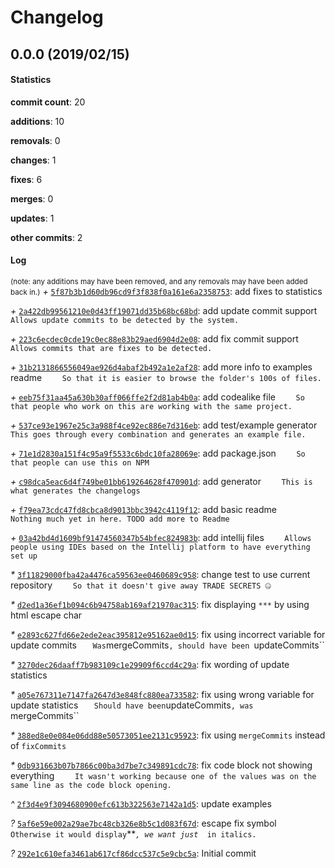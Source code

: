 # Changelog
## 0.0.0 (2019/02/15)
#### Statistics
**commit count**: 20

**additions**: 10

**removals**: 0

**changes**: 1

**fixes**: 6

**merges**: 0

**updates**: 1

**other commits**: 2

#### Log
<small>(note: any additions may have been removed, and any removals may have been added back in.)</small>
*+* [`5f87b3b1d60db96cd9f3f838f0a161e6a2358753`](commit/5f87b3b1d60db96cd9f3f838f0a161e6a2358753?refName=refs/heads/master): add fixes to statistics

*+* [`2a422db99561210e0d43ff19071dd35b68bc68bd`](commit/2a422db99561210e0d43ff19071dd35b68bc68bd?refName=refs/heads/master): add update commit support
`    Allows update commits to be detected by the system.`

*+* [`223c6ecdec0cde19c0ec88e83b29aed6904d2e08`](commit/223c6ecdec0cde19c0ec88e83b29aed6904d2e08?refName=refs/heads/master): add fix commit support
`    Allows commits that are fixes to be detected.`

*+* [`31b2131866556049ae926d4abaf2b492a1e2af28`](commit/31b2131866556049ae926d4abaf2b492a1e2af28?refName=refs/heads/master): add more info to examples readme
`    So that it is easier to browse the folder's 100s of files.`

*+* [`eeb75f31aa45a630b30aff066ffe2f2d81ab4b0a`](commit/eeb75f31aa45a630b30aff066ffe2f2d81ab4b0a?refName=refs/heads/master): add codealike file
`    So that people who work on this are working with the same project.`

*+* [`537ce93e1967e25c3a988f4ce92ec886e7d316eb`](commit/537ce93e1967e25c3a988f4ce92ec886e7d316eb?refName=refs/heads/master): add test/example generator
`    This goes through every combination and generates an example file.`

*+* [`71e1d2830a151f4c95a9f5533c6bdc10fa28069e`](commit/71e1d2830a151f4c95a9f5533c6bdc10fa28069e?refName=refs/heads/master): add package.json
`    So that people can use this on NPM`

*+* [`c98dca5eac6d4f749be01bb619264628f470901d`](commit/c98dca5eac6d4f749be01bb619264628f470901d?refName=refs/heads/master): add generator
`    This is what generates the changelogs`

*+* [`f79ea73cdc47fd8cbca8d9013bbc3942c4119f12`](commit/f79ea73cdc47fd8cbca8d9013bbc3942c4119f12?refName=refs/heads/master): add basic readme
`    Nothing much yet in here. TODO add more to Readme`

*+* [`03a42bd4d1609bf91474560347b54bfec824983b`](commit/03a42bd4d1609bf91474560347b54bfec824983b?refName=refs/heads/master): add intellij files
`    Allows people using IDEs based on the Intellij platform to have everything set up`

*&ast;* [`3f11829000fba42a4476ca59563ee0460689c958`](commit/3f11829000fba42a4476ca59563ee0460689c958?refName=refs/heads/master): change test to use current repository
`    So that it doesn't give away TRADE SECRETS 🤐`

*&ast;* [`d2ed1a36ef1b094c6b94758ab169af21970ac315`](commit/d2ed1a36ef1b094c6b94758ab169af21970ac315?refName=refs/heads/master): fix displaying `***` by using html escape char

*&ast;* [`e2893c627fd66e2ede2eac395812e95162ae0d15`](commit/e2893c627fd66e2ede2eac395812e95162ae0d15?refName=refs/heads/master): fix using incorrect variable for update commits
`    Was `mergeCommits`, should have been `updateCommits``

*&ast;* [`3270dec26daaff7b983109c1e29909f6ccd4c29a`](commit/3270dec26daaff7b983109c1e29909f6ccd4c29a?refName=refs/heads/master): fix wording of update statistics

*&ast;* [`a05e767311e7147fa2647d3e848fc880ea733582`](commit/a05e767311e7147fa2647d3e848fc880ea733582?refName=refs/heads/master): fix using wrong variable for update statistics
`    Should have been `updateCommits`, was `mergeCommits``

*&ast;* [`388ed8e0e084e06dd88e50573051ee2131c95923`](commit/388ed8e0e084e06dd88e50573051ee2131c95923?refName=refs/heads/master): fix using `mergeCommits` instead of `fixCommits`

*&ast;* [`0db931663b07b7866c00ba3d7be7c349891cdc78`](commit/0db931663b07b7866c00ba3d7be7c349891cdc78?refName=refs/heads/master): fix code block not showing everything
`    It wasn't working because one of the values was on the same line as the code block opening.`

*^* [`2f3d4e9f3094680900efc613b322563e7142a1d5`](commit/2f3d4e9f3094680900efc613b322563e7142a1d5?refName=refs/heads/master): update examples

*?* [`5af6e59e002a29ae7bc48cb326e8b5c1d083f67d`](commit/5af6e59e002a29ae7bc48cb326e8b5c1d083f67d?refName=refs/heads/master): escape fix symbol
`    Otherwise it would display `***`, we want just `*` in italics.`

*?* [`292e1c610efa3461ab617cf86dcc537c5e9cbc5a`](commit/292e1c610efa3461ab617cf86dcc537c5e9cbc5a?refName=refs/heads/master): Initial commit

